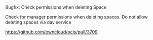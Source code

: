 Bugfix: Check permissions when deleting Space

Check for manager permissions when deleting spaces.
Do not allow deleting spaces via dav service 

https://github.com/owncloud/ocis/pull/3709

